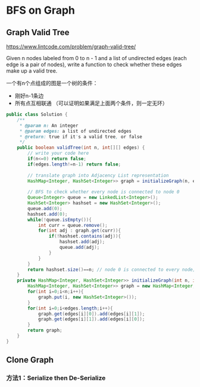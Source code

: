 # BFS on Graph
## Graph Valid Tree
https://www.lintcode.com/problem/graph-valid-tree/

Given n nodes labeled from 0 to n - 1 and a list of undirected edges (each edge is a pair of nodes), write a function to check whether these edges make up a valid tree.

一个有n个点组成的图是一个树的条件：
* 刚好n-1条边
* 所有点互相联通
（可以证明如果满足上面两个条件，则一定无环）

```java
public class Solution {
    /**
     * @param n: An integer
     * @param edges: a list of undirected edges
     * @return: true if it's a valid tree, or false
     */
    public boolean validTree(int n, int[][] edges) {
        // write your code here
        if(n<=0) return false;
        if(edges.length!=n-1) return false;
        
        // translate graph into Adjacency List representation
        HashMap<Integer, HashSet<Integer>> graph = initializeGraph(n, edges);
        
        // BFS to check whether every node is connected to node 0
        Queue<Integer> queue = new LinkedList<Integer>();
        HashSet<Integer> hashset = new HashSet<Integer>();
        queue.add(0);
        hashset.add(0);
        while(!queue.isEmpty()){
            int curr = queue.remove();
            for(int adj : graph.get(curr)){
                if(!hashset.contains(adj)){
                    hashset.add(adj);
                    queue.add(adj);
                }
            }
        }
        return hashset.size()==n; // node 0 is connected to every node; meaning entire graph is connected
    }
    private HashMap<Integer, HashSet<Integer>> initializeGraph(int n, int[][] edges){
        HashMap<Integer, HashSet<Integer>> graph = new HashMap<Integer, HashSet<Integer>>();
        for(int i=0;i<n;i++){
            graph.put(i, new HashSet<Integer>());
        }
        for(int i=0;i<edges.length;i++){
            graph.get(edges[i][0]).add(edges[i][1]);
            graph.get(edges[i][1]).add(edges[i][0]);
        }
        return graph;
    }
}
```

## Clone Graph
### 方法1：Serialize then De-Serialize
<!--stackedit_data:
eyJoaXN0b3J5IjpbLTE3NDMyMTEzMDYsLTMyNzU1OTU3OCwxMj
cxMzM3ODk1LC03MjU1NjE1MjMsLTE0NTMzMjA4MDksMTQ1NzI4
MTE2OSwtNTI2Mjk3MzkxXX0=
-->